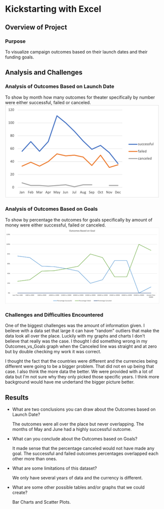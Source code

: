 
# Kickstarting with Excel

## Overview of Project

### Purpose
To visualize campaign outcomes based on their launch dates and their funding goals.
## Analysis and Challenges

### Analysis of Outcomes Based on Launch Date
To show by month how many outcomes for theater specifically by number were either successful, failed or canceled. 
![myTest]( https://github.com/nfreeman19/Kickstarter_Analysis/blob/main/Resources/Theater_Outcomes_vs_Launch.png) 

### Analysis of Outcomes Based on Goals
To show by percentage the outcomes for goals specifically by amount of money were either successful, failed or canceled.
![myTest]( https://github.com/nfreeman19/Kickstarter_Analysis/blob/main/Resources/Outcomes_vs_Goals.png?raw=true)

### Challenges and Difficulties Encountered
  One of the biggest challenges was the amount of information given. I beileve with a data set that large it can have "random" outliers that make the data look all over the place. Luckily with my graphs and charts I don't believe that really was the case. I thought I did something wrong in my Outcomes_vs_Goals graph when the Canceled line was straight and at zero but by double checking my work it was correct. 
  
  I thought the fact that the countries were different and the currencies being different were going to be a bigger problem. That did not en up being that case. I also think the more data the better. We were provided with a lot of data but I'm not sure why they only picked those specific years. I think more background would have me undertand the bigger picture better.


## Results

- What are two conclusions you can draw about the Outcomes based on Launch Date?

  The outcomes were all over the place but never overlapping. 
  The months of May and June had a highly successful outcome.

- What can you conclude about the Outcomes based on Goals?

  It made sense that the percentage canceled would not have made any goal.
  The successful and failed outcomes percentages overlapped each other more than ones. 

- What are some limitations of this dataset?

  We only have several years of data and the currency is different.

- What are some other possible tables and/or graphs that we could create?

  Bar Charts and Scatter Plots.
